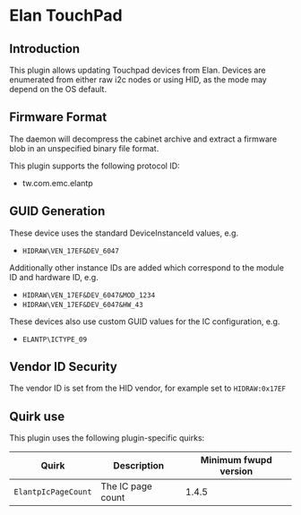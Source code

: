 Elan TouchPad
=============

Introduction
------------

This plugin allows updating Touchpad devices from Elan. Devices are enumerated
from either raw i2c nodes or using HID, as the mode may depend on the OS default.

Firmware Format
---------------

The daemon will decompress the cabinet archive and extract a firmware blob in
an unspecified binary file format.

This plugin supports the following protocol ID:

 * tw.com.emc.elantp

GUID Generation
---------------

These device uses the standard DeviceInstanceId values, e.g.

 * `HIDRAW\VEN_17EF&DEV_6047`

Additionally other instance IDs are added which correspond to the module ID and
hardware ID, e.g.

 * `HIDRAW\VEN_17EF&DEV_6047&MOD_1234`
 * `HIDRAW\VEN_17EF&DEV_6047&HW_43`

These devices also use custom GUID values for the IC configuration, e.g.

 * `ELANTP\ICTYPE_09`

Vendor ID Security
------------------

The vendor ID is set from the HID vendor, for example set to `HIDRAW:0x17EF`

Quirk use
---------

This plugin uses the following plugin-specific quirks:

| Quirk                  | Description                               | Minimum fwupd version |
|------------------------|-------------------------------------------|-----------------------|
| `ElantpIcPageCount`    | The IC page count                         | 1.4.5                 |
